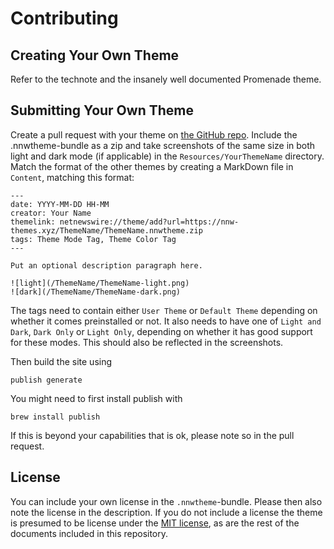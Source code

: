 # Contributing

## Creating Your Own Theme

Refer to the technote and the insanely well documented Promenade theme.

## Submitting Your Own Theme

Create a pull request with your theme on [the GitHub repo](https://github.com/Kamik423/NetNewsWire-Themes).
Include the .nnwtheme-bundle as a zip and take screenshots of the same size in both light and dark mode (if applicable) in the `Resources/YourThemeName` directory.
Match the format of the other themes by creating a MarkDown file in `Content`, matching this format:

```
---
date: YYYY-MM-DD HH-MM
creator: Your Name
themelink: netnewswire://theme/add?url=https://nnw-themes.xyz/ThemeName/ThemeName.nnwtheme.zip
tags: Theme Mode Tag, Theme Color Tag
---

Put an optional description paragraph here.

![light](/ThemeName/ThemeName-light.png)
![dark](/ThemeName/ThemeName-dark.png)
```

The tags need to contain either `User Theme` or `Default Theme` depending on whether it comes preinstalled or not.
It also needs to have one of `Light and Dark`, `Dark Only` or `Light Only`, depending on whether it has good support for these modes.
This should also be reflected in the screenshots.

Then build the site using

```
publish generate
```

You might need to first install publish with

```
brew install publish
```

If this is beyond your capabilities that is ok, please note so in the pull request.

## License

You can include your own license in the `.nnwtheme`-bundle.
Please then also note the license in the description.
If you do not include a license the theme is presumed to be license under the [MIT license](/license), as are the rest of the documents included in this repository.